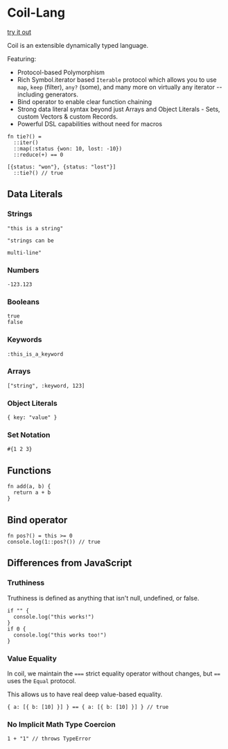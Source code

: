 # Coil-Lang

[try it out](https://coil-lang.netlify.app/)

Coil is an extensible dynamically typed language.

Featuring:

- Protocol-based Polymorphism
- Rich Symbol.iterator based `Iterable` protocol which allows you to use `map`, `keep` (filter), `any?` (some), and many more on virtually any iterator -- including generators.
- Bind operator to enable clear function chaining
- Strong data literal syntax beyond just Arrays and Object Literals - Sets, custom Vectors & custom Records.
- Powerful DSL capabilities without need for macros

```
fn tie?() =
  ::iter()
  ::map(:status {won: 10, lost: -10})
  ::reduce(+) == 0

[{status: "won"}, {status: "lost"}]
  ::tie?() // true
```

## Data Literals

### Strings

```
"this is a string"

"strings can be

multi-line"
```

### Numbers

```
-123.123
```

### Booleans

```
true
false
```

### Keywords

```
:this_is_a_keyword
```

### Arrays

```
["string", :keyword, 123]
```

### Object Literals

```
{ key: "value" }
```

### Set Notation

```
#{1 2 3}
```

## Functions

```
fn add(a, b) {
  return a + b
}
```

## Bind operator

```
fn pos?() = this >= 0
console.log(1::pos?()) // true
```

## Differences from JavaScript

### Truthiness

Truthiness is defined as anything that isn't null, undefined, or false.

```
if "" {
  console.log("this works!")
}
if 0 {
  console.log("this works too!")
}
```

### Value Equality

In coil, we maintain the `===` strict equality operator without changes, but `==` uses the `Equal` protocol.

This allows us to have real deep value-based equality.

```
{ a: [{ b: [10] }] } == { a: [{ b: [10] }] } // true
```

### No Implicit Math Type Coercion

```
1 + "1" // throws TypeError
```
